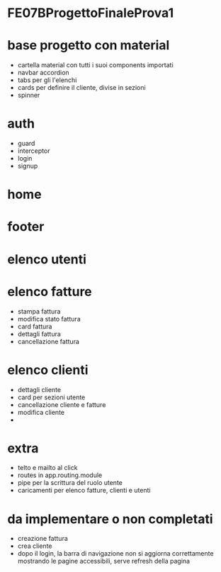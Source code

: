 # FE07BProgettoFinaleProva1

# base progetto con material
- cartella material con tutti i suoi components importati
- navbar accordion
- tabs per gli l'elenchi
- cards per definire il cliente, divise in sezioni
- spinner

# auth
- guard
- interceptor
- login
- signup

# home

# footer 

# elenco utenti

# elenco fatture
- stampa fattura
- modifica stato fattura
- card fattura
- dettagli fattura
- cancellazione fattura

# elenco clienti
- dettagli cliente
- card per sezioni utente
- cancellazione cliente e fatture
- modifica cliente
- 
# extra
- telto e mailto al click
- routes in app.routing.module
- pipe per la scrittura del ruolo utente
- caricamenti per elenco fatture, clienti e utenti


# da implementare o non completati
- creazione fattura
- crea cliente
- dopo il login, la barra di navigazione non si aggiorna correttamente mostrando le pagine accessibili, serve refresh della pagina
